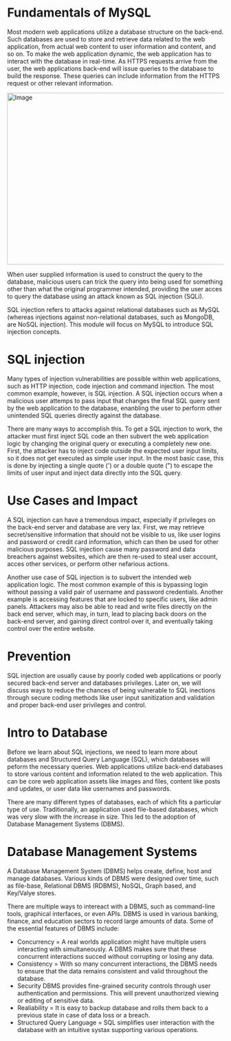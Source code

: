 # Fundamentals of MySQL
Most modern web applications utilize a database structure on the back-end. Such databases are used to store and retrieve data related to the web application, from actual web content to user information and content, and so on. To make the web application dynamic, the web application has to interact with the database in real-time. As HTTPS requests arrive from the user, the web applications back-end will issue queries to the database to build the response. These queries can include information from the HTTPS request or other relevant information.

<img width="1132" height="398" alt="Image" src="https://github.com/user-attachments/assets/101474b2-7fe7-4045-8e70-ae4c5ecfa999" />

When user supplied information is used to construct the query to the database, malicious users can trick the query into being used for something other than what the original programmer intended, providing the user acces to query the database using an attack known as SQL injection (SQLi).

SQL injection refers to attacks against relational databases such as MySQL (whereas injections against non-relational databases, such as MongoDB, are NoSQL injection). This module will focus on MySQL to introduce SQL injection concepts.

# SQL injection
Many types of injection vulnerabilities are possible within web applications, such as HTTP injection, code injection and command injection. The most common example, however, is SQL injection. A SQL injection occurs when a malicious user attemps to pass input that changes the final SQL query sent by the web application to the database, enanbling the user to perform other unintended SQL queries directly against the database.

There are many ways to accomplish this. To get a SQL injection to work, the attacker must first inject SQL code an then subvert the web application logic by changing the original query or executing a completely new one. First, the attacker has to inject code outside the expected user input limits, so it does not get executed as simple user input. In the most basic case, this is done by injecting a single quote (') or a double quote (") to escape the limits of user input and inject data directly into the SQL query.

# Use Cases and Impact
A SQL injection can have a tremendous impact, especially if privileges on the back-end server and database are very lax.
First, we may retrieve secret/sensitive information that should not be visible to us, like user logins and password or credit card information, which can then be used for other malicious purposes. SQL injection cause many password and data breachers against websites, which are then re-used to steal user account, acces other services, or perform other nefarious actions.

Another use case of SQL injection is to subvert the intended web application logic. The most common example of this is bypassing login without passing a valid pair of username and password credentials. Another example is accessing features that are locked to specific users, like admin panels. Attackers may also be able to read and write files directly on the back end server, which may, in turn, lead to placing back doors on the back-end server, and gaining direct control over it, and eventually taking control over the entire website.

# Prevention
SQL injection are usually cause by poorly coded web applications or poorly secured back-end server and databases privileges. Later on, we will discuss ways to reduce the chances of being vulnerable to SQL inections through secure coding methods like user input sanitization and validation and proper back-end user privileges and control.

# Intro to Database
Before we learn about SQL injections, we need to learn more about databases and Structured Query Language (SQL), which databases will peform the necessary queries. Web applications utilize back-end databases to store various content and information related to the web application. This can be core web application assets like images and files, content like posts and updates, or user data like usernames and passwords.

There are many different types of databases, each of which fits a particular type of use. Traditionally, an application used file-based databases, which was very slow with the increase in size. This led to the adoption of Database Management Systems (DBMS).

# Database Management Systems
A Database Management System (DBMS) helps create, define, host and manage databases. Various kinds of DBMS were designed over time, such as file-base, Relational DBMS (RDBMS), NoSQL, Graph based, and Key/Valye stores.

There are multiple ways to intereact with a DBMS, such as command-line tools, graphical interfaces, or even APIs. DBMS is used in various banking, finance, and education sectors to record large amounts of data. Some of the essential features of DBMS include:

- Concurrency = A real worlds application might have multiple users interacting with simultaneously. A DBMS makes sure that these concurrent interactions succed without corrupting or losing any data.
- Consistency = With so many concurrent interactions, the DBMS needs to ensure that the data remains consistent and valid throughout the database.
- Security DBMS provides fine-grained security controls through user authentication and permissions. This will prevent unauthorized viewing or editing of sensitive data.
- Realiability = It is easy to backup database and rolls them back to a previous state in case of data loss or a breach.
- Structured Query Language = SQL simplifies user interaction with the database with an intuitive systax supporting various operations.





